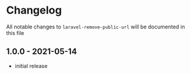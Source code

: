 # Changelog

All notable changes to `laravel-remove-public-url` will be documented in this file

## 1.0.0 - 2021-05-14

- initial release
